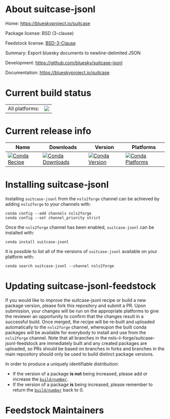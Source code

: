 About suitcase-jsonl
====================

Home: https://blueskyproject.io/suitcase

Package license: BSD (3-clause)

Feedstock license: [BSD-3-Clause](https://github.com/nsls-ii-forge/suitcase-jsonl-feedstock/blob/master/LICENSE.txt)

Summary: Export bluesky documents to newline-delimited JSON

Development: https://github.com/bluesky/suitcase-jsonl

Documentation: https://blueskyproject.io/suitcase

Current build status
====================


<table><tr><td>All platforms:</td>
    <td>
      <a href="https://dev.azure.com/nsls2forge/nsls2forge/_build/latest?definitionId=45&branchName=master">
        <img src="https://dev.azure.com/nsls2forge/nsls2forge/_apis/build/status/suitcase-jsonl-feedstock?branchName=master">
      </a>
    </td>
  </tr>
</table>

Current release info
====================

| Name | Downloads | Version | Platforms |
| --- | --- | --- | --- |
| [![Conda Recipe](https://img.shields.io/badge/recipe-suitcase--jsonl-green.svg)](https://anaconda.org/nsls2forge/suitcase-jsonl) | [![Conda Downloads](https://img.shields.io/conda/dn/nsls2forge/suitcase-jsonl.svg)](https://anaconda.org/nsls2forge/suitcase-jsonl) | [![Conda Version](https://img.shields.io/conda/vn/nsls2forge/suitcase-jsonl.svg)](https://anaconda.org/nsls2forge/suitcase-jsonl) | [![Conda Platforms](https://img.shields.io/conda/pn/nsls2forge/suitcase-jsonl.svg)](https://anaconda.org/nsls2forge/suitcase-jsonl) |

Installing suitcase-jsonl
=========================

Installing `suitcase-jsonl` from the `nsls2forge` channel can be achieved by adding `nsls2forge` to your channels with:

```
conda config --add channels nsls2forge
conda config --set channel_priority strict
```

Once the `nsls2forge` channel has been enabled, `suitcase-jsonl` can be installed with:

```
conda install suitcase-jsonl
```

It is possible to list all of the versions of `suitcase-jsonl` available on your platform with:

```
conda search suitcase-jsonl --channel nsls2forge
```




Updating suitcase-jsonl-feedstock
=================================

If you would like to improve the suitcase-jsonl recipe or build a new
package version, please fork this repository and submit a PR. Upon submission,
your changes will be run on the appropriate platforms to give the reviewer an
opportunity to confirm that the changes result in a successful build. Once
merged, the recipe will be re-built and uploaded automatically to the
`nsls2forge` channel, whereupon the built conda packages will be available for
everybody to install and use from the `nsls2forge` channel.
Note that all branches in the nsls-ii-forge/suitcase-jsonl-feedstock are
immediately built and any created packages are uploaded, so PRs should be based
on branches in forks and branches in the main repository should only be used to
build distinct package versions.

In order to produce a uniquely identifiable distribution:
 * If the version of a package **is not** being increased, please add or increase
   the [``build/number``](https://docs.conda.io/projects/conda-build/en/latest/resources/define-metadata.html#build-number-and-string).
 * If the version of a package **is** being increased, please remember to return
   the [``build/number``](https://docs.conda.io/projects/conda-build/en/latest/resources/define-metadata.html#build-number-and-string)
   back to 0.

Feedstock Maintainers
=====================


